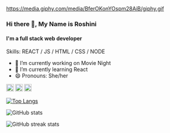 


                                                              
https://media.giphy.com/media/BferOKonYOspm28AiB/giphy.gif




### Hi there 👋, My Name is Roshini 
#### I'm a full stack web developer 

Skills: REACT / JS / HTML / CSS / NODE

- 🔭 I’m currently working on Movie Night 
- 🌱 I’m currently learning React 
- 😄 Pronouns: She/her 


[<img src='https://cdn.jsdelivr.net/npm/simple-icons@3.0.1/icons/github.svg' alt='github' color ='white' height='20'>](https://github.com/roshnirajan1106)  [<img src='https://cdn.jsdelivr.net/npm/simple-icons@3.0.1/icons/linkedin.svg' alt='linkedin' color ='white'  height='20'>](https://www.linkedin.com/in/roshini-rajan-353505193/)  [<img src='https://cdn.jsdelivr.net/npm/simple-icons@3.0.1/icons/twitter.svg' alt='twitter' color ='white'  height='20'>](https://twitter.com/Roshnirajan5)  

[![Top Langs](https://github-readme-stats.vercel.app/api/top-langs/?username=roshnirajan1106)](https://github.com/anuraghazra/github-readme-stats)

![GitHub stats](https://github-readme-stats.vercel.app/api?username=roshnirajan1106&show_icons=true)  

![GitHub streak stats](https://github-readme-streak-stats.herokuapp.com/?user=roshnirajan1106)  


